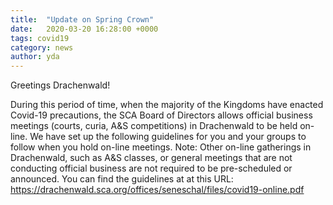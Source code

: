 ```yaml
---
title:  "Update on Spring Crown"
date:   2020-03-20 16:28:00 +0000
tags: covid19
category: news
author: yda
---
```


Greetings Drachenwald!

During this period of time, when the majority of the Kingdoms have enacted Covid-19 precautions, the SCA Board of Directors allows official business meetings (courts, curia, A&S competitions) in Drachenwald to be held on-line. We have set up the following guidelines for you and your groups to follow when you hold on-line meetings. Note: Other on-line gatherings in Drachenwald, such as A&S classes, or general meetings that are not conducting official business are not required to be pre-scheduled or announced. You can find the guidelines at at this URL: https://drachenwald.sca.org/offices/seneschal/files/covid19-online.pdf 

